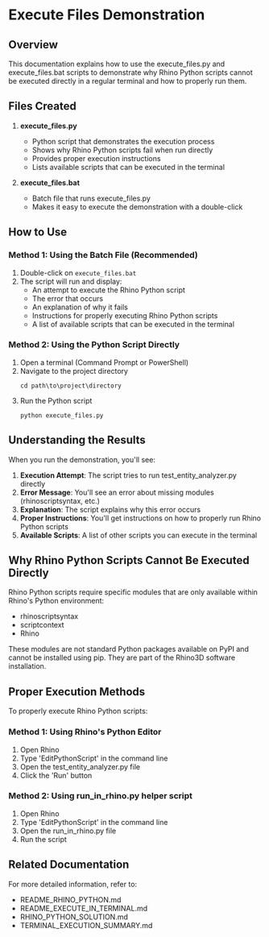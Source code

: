 # Execute Files Demonstration

## Overview

This documentation explains how to use the execute_files.py and execute_files.bat scripts to demonstrate why Rhino Python scripts cannot be executed directly in a regular terminal and how to properly run them.

## Files Created

1. **execute_files.py**
   - Python script that demonstrates the execution process
   - Shows why Rhino Python scripts fail when run directly
   - Provides proper execution instructions
   - Lists available scripts that can be executed in the terminal

2. **execute_files.bat**
   - Batch file that runs execute_files.py
   - Makes it easy to execute the demonstration with a double-click

## How to Use

### Method 1: Using the Batch File (Recommended)

1. Double-click on `execute_files.bat`
2. The script will run and display:
   - An attempt to execute the Rhino Python script
   - The error that occurs
   - An explanation of why it fails
   - Instructions for properly executing Rhino Python scripts
   - A list of available scripts that can be executed in the terminal

### Method 2: Using the Python Script Directly

1. Open a terminal (Command Prompt or PowerShell)
2. Navigate to the project directory
   ```
   cd path\to\project\directory
   ```
3. Run the Python script
   ```
   python execute_files.py
   ```

## Understanding the Results

When you run the demonstration, you'll see:

1. **Execution Attempt**: The script tries to run test_entity_analyzer.py directly
2. **Error Message**: You'll see an error about missing modules (rhinoscriptsyntax, etc.)
3. **Explanation**: The script explains why this error occurs
4. **Proper Instructions**: You'll get instructions on how to properly run Rhino Python scripts
5. **Available Scripts**: A list of other scripts you can execute in the terminal

## Why Rhino Python Scripts Cannot Be Executed Directly

Rhino Python scripts require specific modules that are only available within Rhino's Python environment:
- rhinoscriptsyntax
- scriptcontext
- Rhino

These modules are not standard Python packages available on PyPI and cannot be installed using pip. They are part of the Rhino3D software installation.

## Proper Execution Methods

To properly execute Rhino Python scripts:

### Method 1: Using Rhino's Python Editor
1. Open Rhino
2. Type 'EditPythonScript' in the command line
3. Open the test_entity_analyzer.py file
4. Click the 'Run' button

### Method 2: Using run_in_rhino.py helper script
1. Open Rhino
2. Type 'EditPythonScript' in the command line
3. Open the run_in_rhino.py file
4. Run the script

## Related Documentation

For more detailed information, refer to:
- README_RHINO_PYTHON.md
- README_EXECUTE_IN_TERMINAL.md
- RHINO_PYTHON_SOLUTION.md
- TERMINAL_EXECUTION_SUMMARY.md